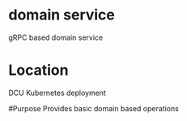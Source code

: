 # domain service 
gRPC based domain service

# Location
DCU Kubernetes deployment

#Purpose
Provides basic domain based operations
